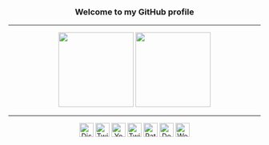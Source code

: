 <h3 align="center">Welcome to my GitHub profile</h2>

***

<div align="center">
  <img src="https://github-readme-stats.vercel.app/api?username=luckyone961&hide_title=false&hide_rank=false&show_icons=true&include_all_commits=true&count_private=true&disable_animations=false&theme=dark&locale=en&hide_border=false" height="150"/>
  <img src="https://github-readme-stats.vercel.app/api/top-langs?username=luckyone961&locale=en&hide_title=false&layout=compact&card_width=320&langs_count=5&theme=dark&hide_border=false" height="150"/>
</div>

***

<div align="center">
  <a href="https://discord.gg/xRY4bwA" style="text-decoration:none">
    <img src="https://img.shields.io/static/v1?label=&message=Discord&color=7289DA&style=for-the-badge&logo=Discord&logoColor=ffffff" height="28" alt="Discord"/>
  </a>
  <a href="https://x.com/Luckyone961" style="text-decoration:none">
    <img src="https://img.shields.io/static/v1?label=&message=Twitter&color=gray&style=for-the-badge&logo=X&logoColor=ffffff" height="28" alt="Twitter"/>
  </a>
  <a href="https://www.youtube.com/@LuckyoneWoW" style="text-decoration:none">
    <img src="https://img.shields.io/static/v1?label=&message=YouTube&color=FF0000&style=for-the-badge&logo=YouTube&logoColor=ffffff" height="28" alt="YouTube"/>
  </a>
  <a href="https://www.twitch.tv/Luckyone1996" style="text-decoration:none">
    <img src="https://img.shields.io/static/v1?label=&message=Twitch&color=9146FF&style=for-the-badge&logo=Twitch&logoColor=ffffff" height="28" alt="Twitch"/>
  </a>
  <a href="https://patreon.com/Luckyone" style="text-decoration:none">
    <img src="https://img.shields.io/static/v1?label=&message=Patreon&color=f96854&style=for-the-badge&logo=Patreon&logoColor=ffffff" height="28" alt="Patreon"/>
  </a>
  <a href="https://streamlabs.com/Luckyone1996/tip" style="text-decoration:none">
    <img src="https://img.shields.io/static/v1?label=&message=Donate&color=blue&style=for-the-badge&logo=buymeacoffee&logoColor=ffffff" height="28" alt="Donate"/>
  </a>
  <a href="https://luckyone.dev" style="text-decoration:none">
    <img src="https://img.shields.io/static/v1?label=&message=Website&color=darkgreen&style=for-the-badge&logo=homepage&logoColor=ffffff" height="28" alt="Website"/>
  </a>
</div>
